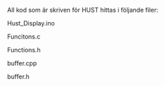 All kod som är skriven för HUST hittas i följande filer:

Hust_Display.ino 

Funcitons.c 

Functions.h

buffer.cpp 

buffer.h 
